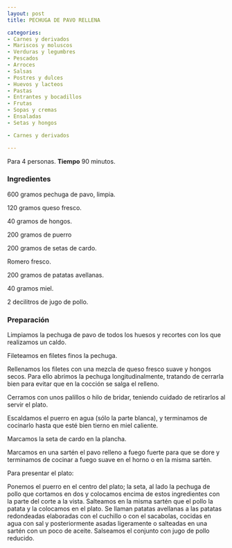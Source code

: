 ```yaml
---
layout: post
title: PECHUGA DE PAVO RELLENA

categories:
- Carnes y derivados
- Mariscos y moluscos
- Verduras y legumbres
- Pescados
- Arroces
- Salsas
- Postres y dulces
- Huevos y lacteos
- Pastas
- Entrantes y bocadillos
- Frutas
- Sopas y cremas
- Ensaladas
- Setas y hongos

- Carnes y derivados

---
```


Para 4 personas.
<b>Tiempo</b> 90 minutos.

<h3>Ingredientes</h3>

600 gramos pechuga de pavo, limpia.

120 gramos queso fresco.

40 gramos de hongos.

200 gramos de puerro

200 gramos de setas de cardo.

Romero fresco.

200 gramos de patatas avellanas.

40 gramos miel.

2 decilitros de jugo de pollo.

<h3>Preparación</h3>

Limpiamos la pechuga de pavo de todos los huesos y recortes con los que realizamos un caldo.

Fileteamos en filetes finos la pechuga.

Rellenamos los filetes con una mezcla de queso fresco suave y hongos secos. Para ello abrimos la pechuga longitudinalmente, tratando de cerrarla bien para evitar que en la cocción se salga el relleno.

Cerramos con unos palillos o hilo de bridar, teniendo cuidado de retirarlos al servir el plato.

Escaldamos el puerro en agua (sólo la parte blanca), y terminamos de cocinarlo hasta que esté bien tierno en miel caliente.

Marcamos la seta de cardo en la plancha.

Marcamos en una sartén el pavo relleno a fuego fuerte para que se dore y terminamos de cocinar a fuego suave en el horno o en la misma sartén.

Para presentar el plato:

Ponemos el puerro en el centro del plato; la seta, al lado la pechuga de pollo que cortamos en dos y colocamos encima de estos ingredientes con la parte del corte a la vista. Salteamos en la misma sartén que el pollo la patata y la colocamos en el plato. Se llaman patatas avellanas a las patatas redondeadas elaboradas con el cuchillo o con el sacabolas, cocidas en agua con sal y posteriormente asadas ligeramente o salteadas en una sartén con un poco de aceite. Salseamos el conjunto con jugo de pollo reducido.

